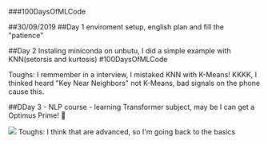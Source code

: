
###100DaysOfMLCode

##30/09/2019
##Day 1 
enviroment setup, english plan and fill the "patience"

##Day 2
Instaling miniconda on unbutu, I did a simple example with KNN(setorsis and kurtosis)
#100DaysOfMLCode

Toughs: I remmember in a interview, I mistaked KNN with K-Means! KKKK, I thinked heard "Key Near Neighbors" not K-Means, bad signals on the 
phone cause this.

##DDay 3 - NLP course - learning Transformer subject, may be I can get a Optimus Prime! 👾

<image src="./img/0001.jpg">
Toughs: I think that are advanced, so I'm going back to the basics


